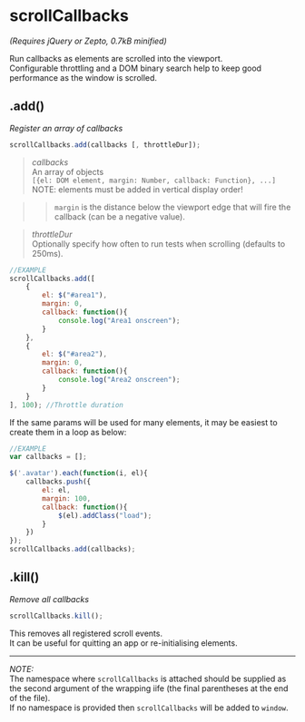 scrollCallbacks
===============
*(Requires jQuery or Zepto, 0.7kB minified)*  

Run callbacks as elements are scrolled into the viewport.  
Configurable throttling and a DOM binary search help to keep good performance as the window is scrolled.  

.add()
------ 
*Register an array of callbacks*
```javascript
scrollCallbacks.add(callbacks [, throttleDur]);
```  
> *callbacks*  
> An array of objects  
> `[{el: DOM element, margin: Number, callback: Function}, ...]`  
> NOTE: elements must be added in vertical display order!

>> `margin` is the distance below the viewport edge that will fire the callback (can be a negative value).  

> *throttleDur*  
> Optionally specify how often to run tests when scrolling (defaults to 250ms).  

```javascript
//EXAMPLE
scrollCallbacks.add([
	{
		el: $("#area1"),
		margin: 0,
		callback: function(){
			console.log("Area1 onscreen");
		}
	},
	{
		el: $("#area2"),
		margin: 0,
		callback: function(){
			console.log("Area2 onscreen");
		}
	}
], 100); //Throttle duration
```

If the same params will be used for many elements, it may be easiest to create them in a loop as below:

```javascript
//EXAMPLE
var callbacks = [];

$('.avatar').each(function(i, el){
	callbacks.push({
		el: el,
		margin: 100,
		callback: function(){
			$(el).addClass("load");
		}
	})
});
scrollCallbacks.add(callbacks);
```

.kill()
------ 
*Remove all callbacks*  
```javascript
scrollCallbacks.kill();
```  

This removes all registered scroll events.  
It can be useful for quitting an app or re-initialising elements.  

------

*NOTE:*  
The namespace where `scrollCallbacks` is attached should be supplied as the second argument of the wrapping iife (the final parentheses at the end of the file).   
If no namespace is provided then `scrollCallbacks` will be added to `window`.